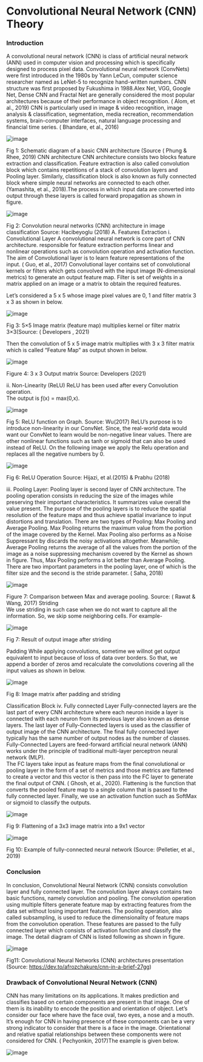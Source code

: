 # Convolutional Neural Network (CNN) Theory 


### Introduction 
A convolutional neural network (CNN) is class of artificial neural network (ANN) used in computer vision and processing which is specifically designed to process pixel data. Convolutional neural network (ConvNets) were first introduced in the 1980s by Yann LeCun, computer science researcher named as LeNet-5 to recognize hand-written numbers. CNN structure was first proposed by Fukushima in 1988.Alex Net, VGG, Google Net, Dense CNN and Fractal Net are generally considered the most popular architectures because of their performance in object recognition. ( Alom, et al., 2019) 
CNN is particularly used in image & video recognition, image analysis & classification, segmentation, media recreation, recommendation systems, brain-computer interfaces, natural language processing and financial time series.  ( Bhandare, et al., 2016) 

![image](https://github.com/Hem5555/Computer-Vision-internship-Projects-2021/assets/121716939/0050c965-1a13-4060-b908-5f6feee47abd)


Fig 1: Schematic diagram of a basic CNN architecture (Source ( Phung & Rhee, 2019) 
CNN architecture 
CNN architecture consists two blocks feature extraction and classification. Feature extraction is also called convolution block which contains repetitions of a stack of convolution layers and Pooling layer. Similarly, classification block is also known as fully connected block where simple neural networks are connected to each other. (Yamashita, et al., 2018).The process in which input data are converted into output through these layers is called forward propagation as shown in figure. 


![image](https://github.com/Hem5555/Computer-Vision-internship-Projects-2021/assets/121716939/e524ed4a-b0b2-4e17-bd8d-094a8215e76d)


Fig 2:  Convolution neural networks (CNN) architecture in image classification 
                                       Source:  Hacibeyoglu (2018) 
A. Features Extraction 
	i. 	Convolutional Layer 
A convolutional neural network is core part of CNN architecture. responsible for feature extraction performs linear and nonlinear operations such as convolution operation and activation function. The aim of Convolutional layer is to learn feature representations of the input. ( Guo, et al., 2017) Convolutional layer contains set of convolutional kernels or filters which gets convolved with the input image (N-dimensional metrics) to generate an output feature map. Filter is set of weights in a matrix applied on an image  or a matrix to obtain the required features. 
 
Let’s considered a 5 x 5 whose image pixel values are 0, 1 and filter matrix 3 x 3 as shown in below. 


![image](https://github.com/Hem5555/Computer-Vision-internship-Projects-2021/assets/121716939/adac4c72-54a7-4dc4-b957-5ea7ff0b98ad)


Fig 3: 5×5 Image matrix (feature map) multiplies kernel or filter matrix 3×3(Source: ( Developers , 2021) 
 
Then the convolution of 5 x 5 image matrix multiplies with 3 x 3 filter matrix which is called “Feature Map” as output shown in below. 


![image](https://github.com/Hem5555/Computer-Vision-internship-Projects-2021/assets/121716939/d979e235-a436-450f-b369-2f280a412356)


 Figure 4: 3 x 3 Output matrix Source: Developers (2021)      
 
ii. 	Non-Linearity (ReLU) 
ReLU has been used after every Convolution operation.  
The output is ƒ(x) = max(0,x).  


![image](https://github.com/Hem5555/Computer-Vision-internship-Projects-2021/assets/121716939/b0626fe5-35ea-4a4c-84bc-1abd1537d3f8)


Fig 5: ReLU function on Graph.  Source: Wu(2017) 
ReLU’s purpose is to introduce non-linearity in our ConvNet. Since, the real-world data would want our ConvNet to learn would be non-negative linear values. There are other nonlinear functions such as tanh or sigmoid that can also be used instead of ReLU. 
On the following image we apply the Relu operation and replaces all the negative numbers by  0. 


![image](https://github.com/Hem5555/Computer-Vision-internship-Projects-2021/assets/121716939/5d84dee5-fb44-45a9-aaad-c8559b4a82e8)

 Fig 6: ReLU Operation Source:   Hijazi, et al.(2015) & Prabhu (2018) 
 
iii. 	Pooling Layer: 
Pooling layer is second layer of CNN architecture. The pooling operation consists in reducing the size of the images while preserving their important characteristics. It summarizes value overall the value present. The purpose of the pooling layers is to reduce the spatial resolution of the feature maps and thus achieve spatial invariance to input distortions and translation. 
There are two types of Pooling: Max Pooling and Average Pooling. Max Pooling returns the maximum value from the portion of the image covered by the Kernel. Max Pooling also performs as a Noise Suppressant by discards the noisy activations altogether. Meanwhile; Average Pooling returns the average of all the values from the portion of the image as a noise suppressing mechanism covered by the Kernel as shown in figure. Thus, Max Pooling performs a lot better than Average Pooling. There are two important parameters in the pooling layer, one of which is the filter size and the second is the stride parameter.    ( Saha, 2018) 
 
 
![image](https://github.com/Hem5555/Computer-Vision-internship-Projects-2021/assets/121716939/35b9dd51-8b89-4b90-a148-fb5583d8b0ab)

Figure 7: Comparison between Max and average pooling. Source:  ( Rawat & Wang, 2017)  Striding  
We use striding in such case when we do not want to capture all the information. So, we skip some neighboring cells. For example- 



![image](https://github.com/Hem5555/Computer-Vision-internship-Projects-2021/assets/121716939/e520c1fa-fcfd-4fec-b71f-8a628cf3ee22)


Fig 7: Result of output image after striding  

Padding 
While applying convolutions, sometime we willnot get output equivalent to input because of loss of data over borders. So that, we append a border of zeros amd recalculate the convolutions covering all the input values as shown in below. 


![image](https://github.com/Hem5555/Computer-Vision-internship-Projects-2021/assets/121716939/c6778091-59e9-420d-ba12-343a1bbdbca1)


Fig 8: Image matrix after padding and striding 
 
 
Classification Block iv. 	Fully connected Layer 
Fully-connected layers are the last part of every CNN architecture where each neuron inside a layer is connected with each neuron from its previous layer also known as dense layers. The last layer of Fully-Connected layers is used as the classifier of output image of the CNN architecture. The final fully connected layer typically has the same number of output nodes as the number of classes. Fully-Connected Layers are feed-forward artificial neural network (ANN) works under the principle of traditional multi-layer perceptron neural network (MLP).  
The FC layers take input as feature maps from the final convolutional or pooling layer in the form of a set of metrics and those metrics are flattened to create a vector and this vector is then pass into the FC layer to generate the final output of CNN. ( Ghosh, et al., 2020). Flattening is the function that converts the pooled feature map to a single column that is passed to the fully connected layer. Finally, we use an activation function such as SoftMax or sigmoid to classify the outputs. 

![image](https://github.com/Hem5555/Computer-Vision-internship-Projects-2021/assets/121716939/f65d4978-bb5a-40cc-91ea-1d2763c668cd)


Fig 9: Flattening of a 3x3 image matrix into a 9x1 vector 

![image](https://github.com/Hem5555/Computer-Vision-internship-Projects-2021/assets/121716939/8ecd77bc-f0e4-47d0-8f8e-44e7ec0a9ef9)


Fig 10: Example of fully-connected neural network (Source: (Pelletier, et al., 2019) 

### Conclusion 

In conclusion, Convolutional Neural Network (CNN) consists convolution layer and fully connected layer. The convolution layer always contains two basic functions, namely convolution and pooling. The convolution operation using multiple filters generate feature map by extracting features from the data set without losing important features. The pooling operation, also called subsampling, is used to reduce the dimensionality of feature maps from the convolution operation. These features are passed to the fully connected layer which consists of activation function and classify the image. The detail diagram of CNN is listed following as shown in figure. 

![image](https://github.com/Hem5555/Computer-Vision-internship-Projects-2021/assets/121716939/3ffe41f7-470a-4fd5-a15d-6cdde4934a48)


Fig11: Convolutional Neural Networks (CNN) architectures presentation 
(Source: https://dev.to/afrozchakure/cnn-in-a-brief-27gg) 


### Drawback of Convolutional Neural Network (CNN) 

CNN has many limitations on its applications. It makes prediction and classifies based on certain components are present in that image. One of them is its inability to encode the position and orientation of object. Let’s consider our face where have the face oval, two eyes, a nose and a mouth. It’s enough for CNN in having presence of these components can be a very strong indicator to consider that there is a face in the image. Orientational and relative spatial relationships between these components were not considered for CNN. ( Pechyonkin, 2017)The example is given below.  


![image](https://github.com/Hem5555/Computer-Vision-internship-Projects-2021/assets/121716939/22f24d44-1eab-4e3c-ab8b-d14b2dbb4a30)






